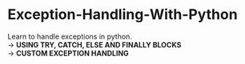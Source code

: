 # Exception-Handling-With-Python 
Learn to handle exceptions in python. <br>
-> **USING TRY, CATCH, ELSE AND FINALLY BLOCKS** <br>
-> **CUSTOM EXCEPTION HANDLING** <br>

